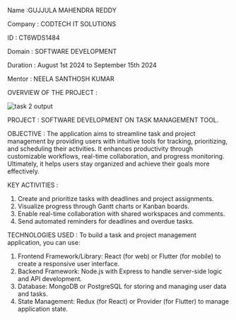 Name :GUJJULA MAHENDRA REDDY

Company : CODTECH IT SOLUTIONS

ID : CT6WDS1484

Domain : SOFTWARE DEVELOPMENT

Duration : August 1st 2024 to September 15th 2024

Mentor : NEELA SANTHOSH KUMAR

OVERVIEW OF THE PROJECT :

![task 2 output](https://github.com/user-attachments/assets/83879320-f6e9-4c45-b0cf-0a5a1b60b215)

PROJECT : SOFTWARE DEVELOPMENT ON TASK MANAGEMENT TOOL.

OBJECTIVE :
The application aims to streamline task and project management by providing users with intuitive tools for tracking, prioritizing, and scheduling their activities. It enhances productivity through customizable workflows, real-time collaboration, and progress monitoring. Ultimately, it helps users stay organized and achieve their goals more effectively.

KEY ACTIVITIES :
1. Create and prioritize tasks with deadlines and project assignments.
2. Visualize progress through Gantt charts or Kanban boards.
3. Enable real-time collaboration with shared workspaces and comments.
4. Send automated reminders for deadlines and overdue tasks.
   
TECHNOLOGIES USED :
To build a task and project management application, you can use:

1. Frontend Framework/Library: React (for web) or Flutter (for mobile) to create a responsive user interface.
2. Backend Framework: Node.js with Express to handle server-side logic and API development.
3. Database: MongoDB or PostgreSQL for storing and managing user data and tasks.
4. State Management: Redux (for React) or Provider (for Flutter) to manage application state.
